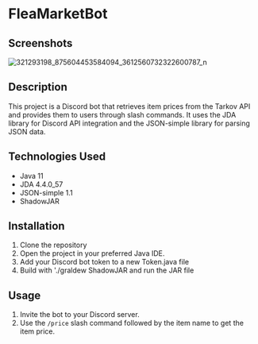 # FleaMarketBot

## Screenshots
![321293198_875604453584094_3612560732322600787_n](https://github.com/brjens/FleaMarketBot/assets/66975848/57b62f4a-0914-4d82-8f4f-b39eb84842c3)

## Description
This project is a Discord bot that retrieves item prices from the Tarkov API and provides them to users through slash commands. It uses the JDA library for Discord API integration and the JSON-simple library for parsing JSON data.

## Technologies Used
- Java 11
- JDA 4.4.0_57
- JSON-simple 1.1
- ShadowJAR

## Installation
1. Clone the repository
2. Open the project in your preferred Java IDE.
3. Add your Discord bot token to a new Token.java file
4. Build with './graldew ShadowJAR and run the JAR file

## Usage
1. Invite the bot to your Discord server.
2. Use the `/price` slash command followed by the item name to get the item price.
